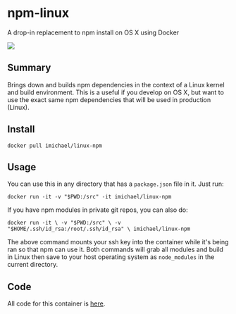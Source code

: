 # npm-linux
A drop-in replacement to npm install on OS X using Docker

[![](https://badge.imagelayers.io/imichael/npm-linux:latest.svg)](https://imagelayers.io/?images=imichael/npm-linux:latest 'Get your own badge on imagelayers.io')

## Summary
Brings down and builds npm dependencies in the context of a Linux kernel and build environment. This is a useful if you develop on OS X, but want to use the exact same npm dependencies that will be used in production (Linux).

## Install

`docker pull imichael/linux-npm`

## Usage
You can use this in any directory that has a `package.json` file in it. Just run:

`docker run -it -v "$PWD:/src" -it imichael/linux-npm`

If you have npm modules in private git repos, you can also do:

`docker run -it \
  -v "$PWD:/src" \
  -v "$HOME/.ssh/id_rsa:/root/.ssh/id_rsa" \
  imichael/linux-npm`

The above command mounts your ssh key into the container while it's being ran so that npm can use it. Both commands will grab all 
modules and build in Linux then save to your host operating system as `node_modules` in the current directory.

## Code
All code for this container is [here](https://github.com/iMerica/npm-linux). 
